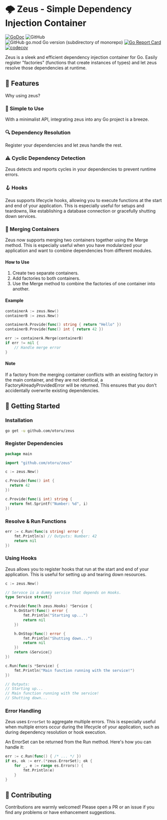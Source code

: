 # 🌩 Zeus - Simple Dependency Injection Container

[![GoDoc](https://pkg.go.dev/badge/otoru/zeus)](https://pkg.go.dev/github.com/otoru/zeus)
![GitHub](https://img.shields.io/github/license/otoru/zeus)
![GitHub go.mod Go version (subdirectory of monorepo)](https://img.shields.io/github/go-mod/go-version/otoru/zeus)
[![Go Report Card](https://goreportcard.com/badge/github.com/otoru/zeus)](https://goreportcard.com/report/github.com/otoru/zeus)
[![codecov](https://codecov.io/gh/Otoru/zeus/graph/badge.svg?token=Yfkyp5NZsY)](https://codecov.io/gh/Otoru/zeus)

Zeus is a sleek and efficient dependency injection container for Go. Easily register "factories" (functions that create instances of types) and let zeus resolve those dependencies at runtime.

## 🌟 Features

Why using zeus?

### 🚀 Simple to Use

With a minimalist API, integrating zeus into any Go project is a breeze.

### 🔍 Dependency Resolution

Register your dependencies and let zeus handle the rest.

### ⚠️ Cyclic Dependency Detection

Zeus detects and reports cycles in your dependencies to prevent runtime errors.

### 🪝 Hooks

Zeus supports lifecycle hooks, allowing you to execute functions at the start and end of your application. This is especially useful for setups and teardowns, like establishing a database connection or gracefully shutting down services.

### 🔄 Merging Containers

Zeus now supports merging two containers together using the Merge method. This is especially useful when you have modularized your application and want to combine dependencies from different modules.

#### How to Use

1. Create two separate containers.
2. Add factories to both containers.
3. Use the Merge method to combine the factories of one container into another.

#### Example

```go
containerA := zeus.New()
containerB := zeus.New()

containerA.Provide(func() string { return "Hello" })
containerB.Provide(func() int { return 42 })

err := containerA.Merge(containerB)
if err != nil {
    // Handle merge error
}
```

#### Note

If a factory from the merging container conflicts with an existing factory in the main container, and they are not identical, a FactoryAlreadyProvidedError will be returned. This ensures that you don't accidentally overwrite existing dependencies.

## 🚀 Getting Started

### Installation

```bash
go get -u github.com/otoru/zeus
```

### Register Dependencies

```go
package main

import "github.com/otoru/zeus"

c := zeus.New()

c.Provide(func() int {
  return 42
})

c.Provide(func(i int) string {
  return fmt.Sprintf("Number: %d", i) 
})
```

### Resolve & Run Functions

```go
err := c.Run(func(s string) error {
    fmt.Println(s) // Outputs: Number: 42
    return nil
})
```

### Using Hooks

Zeus allows you to register hooks that run at the start and end of your application. This is useful for setting up and tearing down resources.

```go
c := zeus.New()

// Servoce is a dummy service that depends on Hooks.
type Service struct{}

c.Provide(func(h zeus.Hooks) *Service {
    h.OnStart(func() error {
        fmt.Println("Starting up...")
        return nil
    })

    h.OnStop(func() error {
        fmt.Println("Shutting down...")
        return nil
    })
    return &Service{}
})

c.Run(func(s *Service) {
    fmt.Println("Main function running with the service!")
})

// Outputs:
// Starting up...
// Main function running with the service!
// Shutting down...

```

### Error Handling

Zeus uses `ErrorSet` to aggregate multiple errors. This is especially useful when multiple errors occur during the lifecycle of your application, such as during dependency resolution or hook execution.

An ErrorSet can be returned from the Run method. Here's how you can handle it:

```go
err := c.Run(func() { /* ... */ })
if es, ok := err.(*zeus.ErrorSet); ok {
    for _, e := range es.Errors() {
        fmt.Println(e)
    }
}
```

## 🤝 Contributing

Contributions are warmly welcomed! Please open a PR or an issue if you find any problems or have enhancement suggestions.
